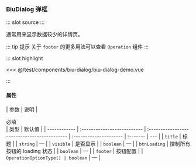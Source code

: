 ### BiuDialog 弹框

<demo-block>
::: slot source
<BiuDialogDemo></BiuDialogDemo>
:::

通常用来显示数据较少的详情页。

::: tip 提示
关于 `footer` 的更多用法可以查看 `Operation` 组件
:::

::: slot highlight

<<< @/test/components/biu-dialog/biu-dialog-demo.vue

:::
</demo-block>

#### 属性

| 参数         | 说明                        | <div style="white-space: nowrap;">必填</div> | 类型                   | 默认值   |
| ------------ | :-------------------------- | :------------------------------------------- | :--------------------- | :------- | --- |
| `title`      | 标题                        | <el-checkbox></el-checkbox>                  | `string`               | —        |
| `visible`    | 是否显示                    | <el-checkbox checked></el-checkbox>          | `boolean`              | —        |
| `btnLoading` | 控制所有按钮的 loading 状态 | <el-checkbox></el-checkbox>                  | `boolean`              | —        |
| `footer`     | 按钮配置                    | <el-checkbox></el-checkbox>                  | `OperationOptionType[] | boolean` | —   |

